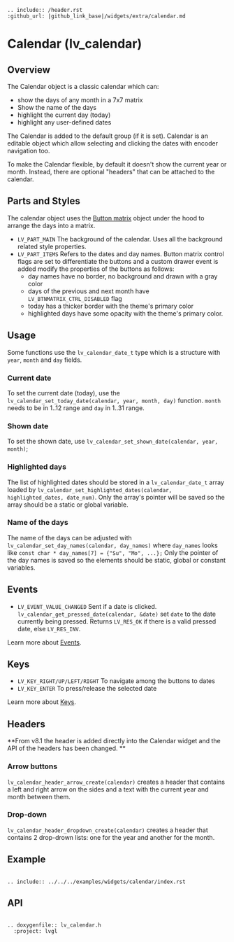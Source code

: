 ```eval_rst
.. include:: /header.rst 
:github_url: |github_link_base|/widgets/extra/calendar.md
```
# Calendar (lv_calendar)

## Overview

The Calendar object is a classic calendar which can:
- show the days of any month in a 7x7 matrix 
- Show the name of the days 
- highlight the current day (today)
- highlight any user-defined dates

The Calendar is added to the default group (if it is set). Calendar is an editable object which allow selecting and clicking the dates with encoder navigation too.

To make the Calendar flexible, by default it doesn't show the current year or month. Instead, there are optional "headers" that can be attached to the calendar.

## Parts and Styles
The calendar object uses the [Button matrix](/widgets/core/btnmatrix) object under the hood to arrange the days into a matrix.
- `LV_PART_MAIN` The background of the calendar. Uses all the background related style properties.
- `LV_PART_ITEMS` Refers to the dates and day names. Button matrix control flags are set to differentiate the buttons and a custom drawer event is added modify the properties of the buttons as follows:
   - day names have no border, no background and drawn with a gray color
   - days of the previous and next month have `LV_BTNMATRIX_CTRL_DISABLED` flag
   - today has a thicker border with the theme's primary color
   - highlighted days have some opacity with the theme's primary color.

## Usage

Some functions use the `lv_calendar_date_t` type which is a structure with `year`, `month` and `day` fields.

### Current date
To set the current date (today), use the `lv_calendar_set_today_date(calendar, year, month, day)` function. `month` needs to be in 1..12 range and `day` in 1..31 range.

### Shown date
To set the shown date, use `lv_calendar_set_shown_date(calendar, year, month)`;

### Highlighted days

The list of highlighted dates should be stored in a `lv_calendar_date_t` array loaded by `lv_calendar_set_highlighted_dates(calendar, highlighted_dates, date_num)`.
Only the array's pointer will be saved so the array should be a static or global variable.

### Name of the days
The name of the days can be adjusted with `lv_calendar_set_day_names(calendar, day_names)` where `day_names` looks like `const char * day_names[7] = {"Su", "Mo", ...};`
Only the pointer of the day names is saved so the elements should be static, global or constant variables.

## Events
- `LV_EVENT_VALUE_CHANGED` Sent if a date is clicked. `lv_calendar_get_pressed_date(calendar, &date)` set `date` to the date currently being pressed. Returns `LV_RES_OK` if there is a valid pressed date, else `LV_RES_INV`. 

Learn more about [Events](/overview/event).

## Keys
- `LV_KEY_RIGHT/UP/LEFT/RIGHT` To navigate among the buttons to dates
- `LV_KEY_ENTER` To press/release the selected date

Learn more about [Keys](/overview/indev).

## Headers

**From v8.1 the header is added directly into the Calendar widget and the API of the headers has been changed. **

### Arrow buttons

`lv_calendar_header_arrow_create(calendar)` creates a header that contains a left and right arrow on the sides and a text with the current year and month between them.


### Drop-down
`lv_calendar_header_dropdown_create(calendar)` creates a header that contains 2 drop-drown lists: one for the year and another for the month.
 

## Example

```eval_rst

.. include:: ../../../examples/widgets/calendar/index.rst

```

## API

```eval_rst

.. doxygenfile:: lv_calendar.h
  :project: lvgl

```
